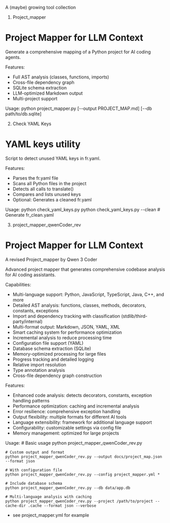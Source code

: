 A (maybe) growing tool collection 

1. Project_mapper

Project Mapper for LLM Context
================================
Generate a comprehensive mapping of a Python project for AI coding agents.

Features:

- Full AST analysis (classes, functions, imports)
- Cross-file dependency graph
- SQLite schema extraction
- LLM-optimized Markdown output
- Multi-project support

Usage:
    python project_mapper.py [--output PROJECT_MAP.md] [--db path/to/db.sqlite]
    
    
2. Check YAML Keys

YAML keys utility
===================

Script to detect unused YAML keys in fr.yaml.

Features:

- Parses the fr.yaml file
- Scans all Python files in the project
- Detects all calls to translate()
- Compares and lists unused keys
- Optional: Generates a cleaned fr.yaml

Usage:
    python check_yaml_keys.py
    python check_yaml_keys.py --clean  # Generate fr_clean.yaml
    

3. project_mapper_qwenCoder_rev

Project Mapper for LLM Context 
================================

A revised Project_mapper by Qwen 3 Coder

Advanced project mapper that generates comprehensive codebase analysis for AI coding assistants.

Capabilities:
- Multi-language support: Python, JavaScript, TypeScript, Java, C++, and more
- Detailed AST analysis: functions, classes, methods, decorators, constants, exceptions
- Import and dependency tracking with classification (stdlib/third-party/internal)
- Multi-format output: Markdown, JSON, YAML, XML
- Smart caching system for performance optimization
- Incremental analysis to reduce processing time
- Configuration file support (YAML)
- Database schema extraction (SQLite)
- Memory-optimized processing for large files
- Progress tracking and detailed logging
- Relative import resolution
- Type annotation analysis
- Cross-file dependency graph construction

Features:
- Enhanced code analysis: detects decorators, constants, exception handling patterns
- Performance optimization: caching and incremental analysis
- Error resilience: comprehensive exception handling
- Output flexibility: multiple formats for different AI tools
- Language extensibility: framework for additional language support
- Configurability: customizable settings via config file
- Memory management: optimized for large projects

Usage:
    # Basic usage
    python project_mapper_qwenCoder_rev.py
    
    # Custom output and format
    python project_mapper_qwenCoder_rev.py --output docs/project_map.json --format json
    
    # With configuration file
    python project_mapper_qwenCoder_rev.py --config project_mapper.yml *
    
    # Include database schema
    python project_mapper_qwenCoder_rev.py --db data/app.db
    
    # Multi-language analysis with caching
    python project_mapper_qwenCoder_rev.py --project /path/to/project --cache-dir .cache --format json --verbose
 
 * see project_mapper.yml for example
